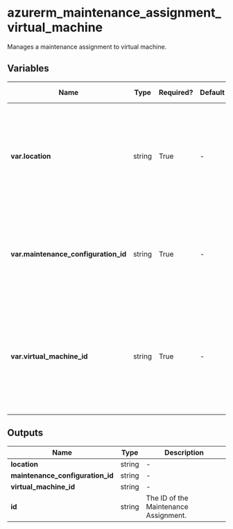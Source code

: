 # azurerm_maintenance_assignment_virtual_machine

Manages a maintenance assignment to virtual machine.

## Variables

| Name | Type | Required? | Default  | possible values | Description |
| ---- | ---- | --------- | -------- | ----------- | ----------- |
| **var.location** | string | True | -  |  -  | Specifies the supported Azure location where the resource exists. Changing this forces a new resource to be created. | 
| **var.maintenance_configuration_id** | string | True | -  |  -  | Specifies the ID of the Maintenance Configuration Resource. Changing this forces a new resource to be created. | 
| **var.virtual_machine_id** | string | True | -  |  -  | Specifies the Virtual Machine ID to which the Maintenance Configuration will be assigned. Changing this forces a new resource to be created. | 



## Outputs

| Name | Type | Description |
| ---- | ---- | --------- | 
| **location** | string  | - | 
| **maintenance_configuration_id** | string  | - | 
| **virtual_machine_id** | string  | - | 
| **id** | string  | The ID of the Maintenance Assignment. | 